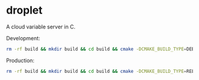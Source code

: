 # droplet

A cloud variable server in C.

Development:

```bash
rm -rf build && mkdir build && cd build && cmake -DCMAKE_BUILD_TYPE=DEBUG .. && make -j4
```

Production:

```bash
rm -rf build && mkdir build && cd build && cmake -DCMAKE_BUILD_TYPE=RELEASE .. && make -j4
```
